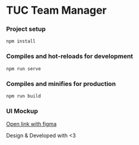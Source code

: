 # TUC Team Manager

### Project setup
```
npm install
```

### Compiles and hot-reloads for development
```
npm run serve
```

### Compiles and minifies for production
```
npm run build
```


### UI Mockup
[Open link with figma](https://www.figma.com/file/G3DlV9rzcOMnoY1zFYCU4m/TUC-Todos?type=design&node-id=0%3A1&t=TwAD37roeVBaNO9n-1)


Design & Developed with <3
